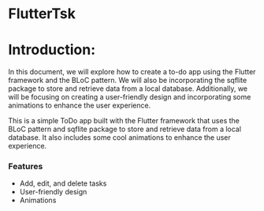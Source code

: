 # FlutterTsk
# Introduction:
In this document, we will explore how to create a to-do app using the Flutter framework and the BLoC pattern. We will also be incorporating the sqflite package to store and retrieve data from a local database. Additionally, we will be focusing on creating a user-friendly design and incorporating some animations to enhance the user experience.

This is a simple ToDo app built with the Flutter framework that uses the BLoC pattern and sqflite package to store and retrieve data from a local database. It also includes some cool animations to enhance the user experience.

### Features
* Add, edit, and delete tasks
* User-friendly design
* Animations
